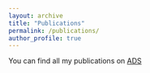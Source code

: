 ```yaml
---
layout: archive
title: "Publications"
permalink: /publications/
author_profile: true
---
```

You can find all my publications on [ADS](https://ui.adsabs.harvard.edu/public-libraries/djYFFVYqSaaN5tFMpBkNuQ)
